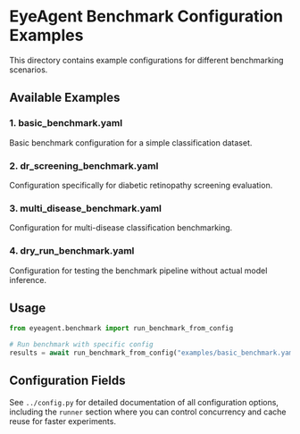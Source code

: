 # EyeAgent Benchmark Configuration Examples

This directory contains example configurations for different benchmarking scenarios.

## Available Examples

### 1. basic_benchmark.yaml
Basic benchmark configuration for a simple classification dataset.

### 2. dr_screening_benchmark.yaml
Configuration specifically for diabetic retinopathy screening evaluation.

### 3. multi_disease_benchmark.yaml  
Configuration for multi-disease classification benchmarking.

### 4. dry_run_benchmark.yaml
Configuration for testing the benchmark pipeline without actual model inference.

## Usage

```python
from eyeagent.benchmark import run_benchmark_from_config

# Run benchmark with specific config
results = await run_benchmark_from_config("examples/basic_benchmark.yaml")
```

## Configuration Fields

See `../config.py` for detailed documentation of all configuration options, including the
`runner` section where you can control concurrency and cache reuse for faster experiments.
